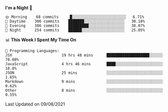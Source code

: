 <!--START_SECTION:waka-->
**I'm a Night 🦉** 

```text
🌞 Morning    68 commits     █░░░░░░░░░░░░░░░░░░░░░░░░   6.71% 
🌆 Daytime    306 commits    ███████░░░░░░░░░░░░░░░░░░   30.18% 
🌃 Evening    386 commits    █████████░░░░░░░░░░░░░░░░   38.07% 
🌙 Night      254 commits    ██████░░░░░░░░░░░░░░░░░░░   25.05%

```


📊 **This Week I Spent My Time On** 

```text
💬 Programming Languages: 
JSX                      19 hrs 48 mins      ███████████████████░░░░░░   78.08% 
JavaScript               4 hrs 46 mins       ████░░░░░░░░░░░░░░░░░░░░░   18.8% 
JSON                     25 mins             ░░░░░░░░░░░░░░░░░░░░░░░░░   1.65% 
Markdown                 9 mins              ░░░░░░░░░░░░░░░░░░░░░░░░░   0.62% 
Other                    8 mins              ░░░░░░░░░░░░░░░░░░░░░░░░░   0.55%

```


 Last Updated on 09/08/2021
<!--END_SECTION:waka-->
